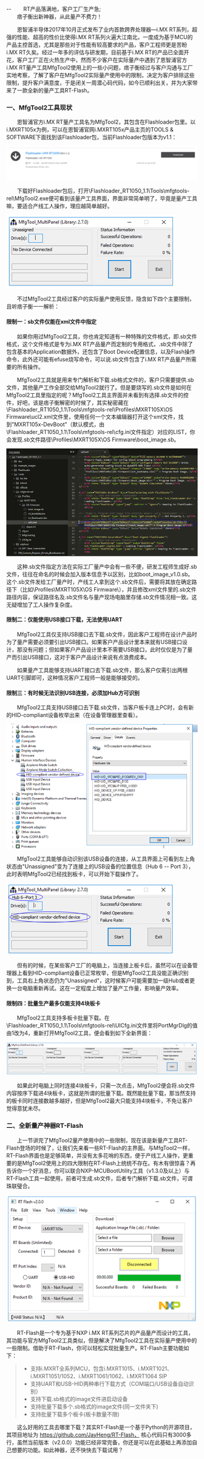 --
　　RT产品落满地，客户工厂生产急;  
　　痞子衡出新神器，从此量产不费力！  

　　恩智浦半导体2017年10月正式发布了业内首款跨界处理器—i.MX RT系列，超强的性能、超高的性价比使得i.MX RT系列火遍大江南北，一度成为基于MCU的产品主控首选，尤其是那些对于性能有较高要求的产品，客户工程师更是苦盼i.MX RT久矣。经过一年多的评估与研发期，目前基于i.MX RT的产品已全面开花，客户工厂正在火热生产中，然而不少客户在实际量产中遇到了恩智浦官方i.MX RT量产工具MfgTool2使用上的一些小问题，痞子衡经过与客户沟通与工厂实地考察，了解了客户在MfgTool2实际量产使用中的限制，决定为客户排除这些限制，提升客户满意度，于是闭关一周潜心码代码，如今已顺利出关，并为大家带来了一款全新的量产工具RT-Flash。  

### 一、MfgTool2工具现状
　　恩智浦官方i.MX RT量产工具名为MfgTool2，其包含在Flashloader包里。以i.MXRT105x为例，可以在恩智浦官网i.MXRT105x产品主页的TOOLS & SOFTWARE下面找到该Flashloader包，当前Flashloader包版本为v1.1：  

![RT-Flash_RT1050Flashloader_webpage](https://raw.githubusercontent.com/JayHeng/pzhmcu-picture/master/cnblogs/rtFlash_Intro_RT1050Flashloader_webpage.PNG)

　　下载好Flashloader包后，打开\Flashloader_RT1050_1.1\Tools\mfgtools-rel\MfgTool2.exe便可看到该量产工具界面，界面非常简单明了，毕竟是量产工具嘛，要适合产线工人操作，理应越简单越好。  

![RT-Flash_MfgTool2_GUI](https://raw.githubusercontent.com/JayHeng/pzhmcu-picture/master/cnblogs/rtFlash_Intro_MfgTool2_GUI.PNG)

　　不过MfgTool2工具经过客户的实际量产使用反馈，隐含如下四个主要限制，且听痞子衡一一解析：  

#### 限制一：sb文件仅能在xml文件中指定
　　如果你用过MfgTool2工具，你也肯定知道有一种特殊的文件格式，即.sb文件格式，这个文件格式是专为i.MX RT产品量产而定制的专用格式，.sb文件中除了包含基本的Application数据外，还包含了Boot Device配置信息，以及Flash操作命令，此外还可能有efuse烧写命令，可以说.sb文件包含了i.MX RT产品量产所需要的所有操作。  

　　MfgTool2工具就是用来专门解析和下载.sb格式文件的，客户只需要提供.sb文件，其他量产工作全部交给MfgTool2就行了。但是要烧写的.sb文件是如何在MfgTool2工具里指定的呢？MfgTool2工具主界面并未看到有选择.sb文件的控件，好吧，该是痞子衡解密的时候了，其实秘密藏在\Flashloader_RT1050_1.1\Tools\mfgtools-rel\Profiles\MXRT105X\OS Firmware\ucl2.xml文件里，使用任何一个文本编辑器打开这个xml文件，找到"MXRT105x-DevBoot"（默认模式，由\Flashloader_RT1050_1.1\Tools\mfgtools-rel\cfg.ini文件指定）对应的LIST，你会发现.sb文件路径\Profiles\MXRT105X\OS Firmware\boot_image.sb。  

![RT-Flash_sb_file_path](https://raw.githubusercontent.com/JayHeng/pzhmcu-picture/master/cnblogs/rtFlash_Intro_sb_file_path_in_xml.png)

　　这种.sb文件指定方法在实际工厂量产中会有一些不便，研发工程师生成好.sb文件，往往在命名的时候会加入版本信息予以区别，比如boot_image_v1.0.sb。这个.sb文件发给工厂量产时，产线工人拿到这个.sb文件后，需要将其放在确定路径下（比如\Profiles\MXRT105X\OS Firmware\），并且修改xml文件里的.sb文件路径内容，保证路径名及.sb文件名与量产现场电脑里存储.sb文件情况相一致。这无疑增加了工人操作复杂度。  

#### 限制二：仅能使用USB接口下载，无法使用UART
　　MfgTool2工具仅支持USB接口去下载.sb文件，因此客户工程师在设计产品时为了量产需要必须要引出USB接口。如果客户产品设计里本来就有USB接口设计，那没有问题；但如果客户产品设计里本不需要USB接口，此时仅仅是为了量产而引出USB接口，这对于客户产品设计来说有点浪费成本。  

　　如果量产工具能够支持UART接口去下载.sb文件，那么客户仅需引出两根UART引脚即可，这种情况客户工程师一般是能够接受的。  

#### 限制三：有时候无法识别USB连接，必须加Hub方可识别
　　MfgTool2工具支持USB接口去下载.sb文件，当客户板卡连上PC时，会有新的HID-compliant设备枚举出来（在设备管理器里查看）。  

![RT-Flash_usb_hid_device](https://raw.githubusercontent.com/JayHeng/pzhmcu-picture/master/cnblogs/rtFlash_Intro_usb_hid_in_device_manager.png)

　　MfgTool2工具能够自动识别该USB设备的连接，从工具界面上可看到左上角状态由"Unassigned"变为了连接上的USB设备的位置信息（Hub 6 -- Port 3），此时表明MfgTool2已经找到板卡，可以开始下载操作了。  

![RT-Flash_usb_hid_detected](https://raw.githubusercontent.com/JayHeng/pzhmcu-picture/master/cnblogs/rtFlash_Intro_usb_hid_detected.PNG)

　　但有的时候，在某些客户工厂的电脑上，当连接上板卡后，虽然可以在设备管理器上看到HID-compliant设备已正常枚举，但是MfgTool2工具没能正确识别到，工具右上角状态仍为"Unassigned"，这时候客户可能需要加一级Hub或者更换一台电脑重新再试。这在一定程度上增加了量产工作量，影响量产效率。  

#### 限制四：批量生产最多仅能支持4块板卡
　　MfgTool2工具支持多板卡批量下载。在\Flashloader_RT1050_1.1\Tools\mfgtools-rel\UICfg.ini文件里将PortMgrDlg的值由1改为4，重新打开MfgTool2工具，便会看到如下全新界面：  

![RT-Flash_MfgTool2_GUI4](https://raw.githubusercontent.com/JayHeng/pzhmcu-picture/master/cnblogs/rtFlash_Intro_MfgTool2_GUI4.PNG)

　　如果此时电脑上同时连接4块板卡，只需一次点击，MfgTool2便会将.sb文件内容按序下载进4块板卡，这就是所谓的批量下载。既然能批量下载，那当然支持的板卡同时连接数越多越好，但是MfgTool2最大只能支持4块板卡，不免让客户觉得意犹未尽。  

### 二、全新量产神器RT-Flash
　　上一节讲完了MfgTool2量产使用中的一些限制，现在该是新量产工具RT-Flash登场的时候了，让我们先来看一些RT-Flash的主界面。与MfgTool2一样，RT-Flash界面也是足够简单，并没有太多花哨的东西，便于产线工人操作，更重要的是MfgTool2使用上的四大限制在RT-Flash上统统不存在。有木有很惊喜？再告诉你一个好消息，你可以联合NXP-MCUBootUtility工具（v1.3.0及以上）与RT-Flash工具一起使用，前者可生成.sb文件，后者专门解析下载.sb文件，可谓珠联璧合。  

![RT-Flash_mainWin](https://raw.githubusercontent.com/JayHeng/pzhmcu-picture/master/cnblogs/RT-Flash_v2.0.0.PNG)

　　RT-Flash是一个专为基于NXP i.MX RT系列芯片的产品量产而设计的工具，其功能与官方MfgTool2工具类似，但是解决了MfgTool2工具在实际量产使用中的一些限制。借助于RT-Flash，你可以轻松实现批量生产。RT-Flash主要功能如下：  

> * 支持i.MXRT全系列MCU，包含i.MXRT1015、i.MXRT1021、i.MXRT1051/1052、i.MXRT1061/1062、i.MXRT1064 SIP  
> * 支持UART和USB-HID两种串行下载方式（COM端口/USB设备自动识别）  
> * 支持下载.sb格式的image文件进启动设备  
> * 支持批量下载多个.sb格式的image文件(同一文件夹下)  
> * 支持批量下载多个板卡(板卡数量不限)

　　这么好用的工具去哪里下载？其实RT-Flash是一个基于Python的开源项目，其项目地址为 https://github.com/JayHeng/RT-Flash， 核心代码只有3000多行，虽然当前版本（v2.0.0）功能已经非常完备，你还是可以在此基础上再添加自己想要的功能。如此神器，还不快快去下载试用？  
